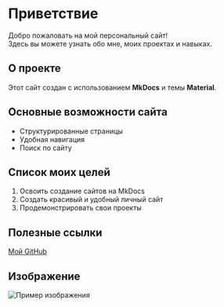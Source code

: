 # Приветствие

Добро пожаловать на мой персональный сайт!  
Здесь вы можете узнать обо мне, моих проектах и навыках.

## О проекте

Этот сайт создан с использованием **MkDocs** и темы **Material**.

## Основные возможности сайта

- Структурированные страницы
- Удобная навигация
- Поиск по сайту

## Список моих целей

1. Освоить создание сайтов на MkDocs
2. Создать красивый и удобный личный сайт
3. Продемонстрировать свои проекты

## Полезные ссылки

[Мой GitHub](https://github.com/sakyrovaleisan?tab=repositories) 

## Изображение

![Пример изображения](https://via.placeholder.com/150)